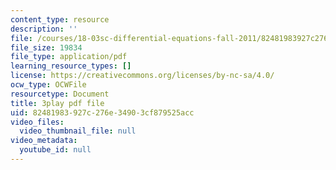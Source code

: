 ```yaml
---
content_type: resource
description: ''
file: /courses/18-03sc-differential-equations-fall-2011/82481983927c276e34903cf879525acc_sn3orkHWqUQ.pdf
file_size: 19834
file_type: application/pdf
learning_resource_types: []
license: https://creativecommons.org/licenses/by-nc-sa/4.0/
ocw_type: OCWFile
resourcetype: Document
title: 3play pdf file
uid: 82481983-927c-276e-3490-3cf879525acc
video_files:
  video_thumbnail_file: null
video_metadata:
  youtube_id: null
---
```

